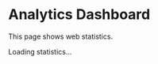 # Analytics Dashboard

This page shows web statistics.

<div id="auth-button"></div>
<div id="view-selector"></div>
<div id="analytics-dashboard">Loading statistics...</div>
